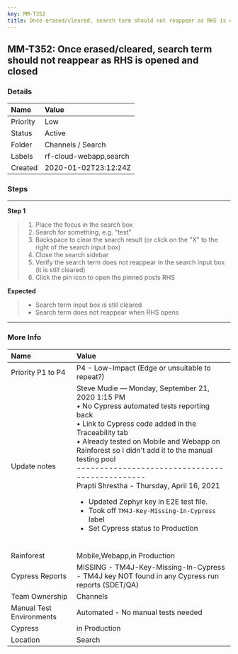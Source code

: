 ```yaml
---
key: MM-T352
title: Once erased/cleared, search term should not reappear as RHS is opened and closed
---
```


## MM-T352: Once erased/cleared, search term should not reappear as RHS is opened and closed

### Details

| Name     | Value                  |
| :------- | :--------------------- |
| Priority | Low                    |
| Status   | Active                 |
| Folder   | Channels / Search      |
| Labels   | rf-cloud-webapp,search |
| Created  | 2020-01-02T23:12:24Z   |

### Steps

<hr/>

**Step 1**

> <article><ol><li>Place the focus in the search box</li><li>Search for something, e.g. "test"</li><li>Backspace to clear the search result (or click on the "X" to the right of the search input box)</li><li>Close the search sidebar</li><li>Verify the search term does not reappear in the search input box (it is still cleared)</li><li>Click the pin icon to open the pinned posts RHS</li></ol></article>

**Expected**

> <article><ul><li>Search term input box is still cleared</li><li>Search term does not reappear when RHS opens</li></ul></article>

<hr/>

### More Info

| Name                     | Value                                                                                                                                                                                                                                                                                                                                                                                                                                                                                                                             |
| :----------------------- | :-------------------------------------------------------------------------------------------------------------------------------------------------------------------------------------------------------------------------------------------------------------------------------------------------------------------------------------------------------------------------------------------------------------------------------------------------------------------------------------------------------------------------------- |
| Priority P1 to P4        | P4 - Low-Impact (Edge or unsuitable to repeat?)                                                                                                                                                                                                                                                                                                                                                                                                                                                                                   |
| Update notes             | Steve Mudie — Monday, September 21, 2020 1:15 PM<br />• No Cypress automated tests reporting back<br />• Link to Cypress code added in the Traceability tab<br />• Already tested on Mobile and Webapp on Rainforest so I didn't add it to the manual testing pool<br />-----------------------------------------------<br />Prapti Shrestha - Thursday, April 16, 2021<ul><li>Updated Zephyr key in E2E test file.</li><li>Took off `TM4J-Key-Missing-In-Cypress` label</li><li>Set Cypress status to Production</li></ul><br /> |
| Rainforest               | Mobile,Webapp,in Production                                                                                                                                                                                                                                                                                                                                                                                                                                                                                                       |
| Cypress Reports          | MISSING - TM4J-Key-Missing-In-Cypress - TM4J key NOT found in any Cypress run reports (SDET/QA)                                                                                                                                                                                                                                                                                                                                                                                                                                   |
| Team Ownership           | Channels                                                                                                                                                                                                                                                                                                                                                                                                                                                                                                                          |
| Manual Test Environments | Automated - No manual tests needed                                                                                                                                                                                                                                                                                                                                                                                                                                                                                                |
| Cypress                  | in Production                                                                                                                                                                                                                                                                                                                                                                                                                                                                                                                     |
| Location                 | Search                                                                                                                                                                                                                                                                                                                                                                                                                                                                                                                            |
